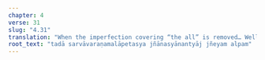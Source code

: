 ```yaml
---
chapter: 4
verse: 31
slug: "4.31"
translation: "When the imperfection covering “the all” is removed… Well, what can be said about infinite knowledge?"
root_text: "tadā sarvāvaraṇamalāpetasya jñānasyānantyāj jñeyam alpam"
---
```


